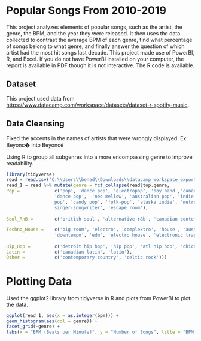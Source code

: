# Popular Songs From 2010-2019
This project analyzes elements of popular songs, such as the artist, the genre, the BPM, and the year they were released. It then uses the data collected to contrast the average BPM of each genre, find what percentage of songs belong to what genre, and finally answer the question of which artist had the most hit songs last decade. This project made use of PowerBI, R, and Excel. If you do not have PowerBI installed on your computer, the report is available in PDF though it is not interactive. The R code is available.
## Dataset
This project used data from https://www.datacamp.com/workspace/datasets/dataset-r-spotify-music.
## Data Cleansing
Fixed the accents in the names of artists that were wrongly displayed. Ex: Beyonc� into Beyoncé

Using R to group all subgenres into a more encompassing genre to improve readability. 
```R
library(tidyverse)
read = read.csv('C:\\Users\\bened\\Downloads\\datacamp_workspace_export_2022-12-16 17_04_46.csv')
read_1 = read %>% mutate(genre = fct_collapse(read$top.genre,
Pop =             c('pop', 'dance pop', 'electropop', 'boy band','canadian pop', 'electropop', 'barbadian pop', 'art pop',
                  'dance pop',  'neo mellow', 'australian pop', 'indie pop', 'colombian pop', 'acoustic pop', 'baroque
                  pop', 'candy pop', 'folk-pop', 'alaska indie', 'metropopolis','danish pop', 'hollywood', 'irish
                  singer-songwriter', 'escape room'),
              
Soul_RnB =        c('british soul', 'alternative r&b', 'canadian contemporary r&b'),

Techno_House =    c('big room', 'electro', 'complextro', 'house', 'australian dance', 'belgian edm', 'brostep',
                  'downtempo', 'edm', 'electro house', 'electronic trap', 'tropical house'), 
                  
Hip_Hop =         c('detroit hip hop', 'hip pop', 'atl hip hop', 'chicago rap', 'canadian hip hop', 'australian hip hop', 'hip hop'),
Latin =           c('canadian latin', 'latin'),
Other =           c('contemporary country', 'celtic rock')))
```
# Plotting Data
Used the ggplot2 library from tidyverse in R and plots from PowerBI to plot the data.
```R
ggplot(read_1, aes(x = as.integer(bpm))) + 
geom_histogram(aes(col = genre)) + 
facet_grid(~genre) + 
labs(x = "BPM (Beats per Minute)", y = "Number of Songs", title = "BPM per Muisc Genre")
```
